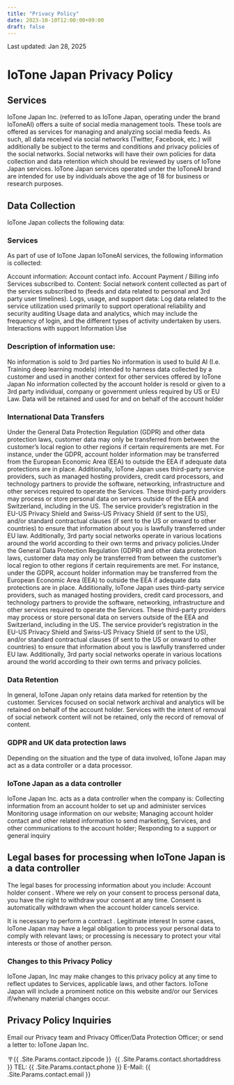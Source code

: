 ```yaml
---
title: "Privacy Policy"
date: 2023-10-10T12:00:00+09:00
draft: false
---
```



Last updated: Jan 28, 2025

# IoTone Japan Privacy Policy

## Services

IoTone Japan Inc. (referred to as IoTone Japan, operating under the brand IoToneAI) offers a suite of social media management tools. These tools are offered as services for managing and analyzing social media feeds. As such, all data received via social networks (Twitter, Facebook, etc.) will additionally be subject to the terms and conditions and privacy policies of the social networks. Social networks will have their own policies for data collection and data retention which should be reviewed by users of IoTone Japan services.
IoTone Japan services operated under the IoToneAI brand are intended for use by individuals above the age of 18 for business or research purposes.


## Data Collection

IoTone Japan collects the following data:


### Services

As part of use of IoTone Japan IoToneAI services, the following information is collected:


Account information:
Account contact info.
Account Payment / Billing info
Services subscribed to.
Content:
Social network content collected as part of the services subscribed to (feeds and data related to personal and 3rd party user timelines).
Logs, usage, and support data:
Log data related to the service utilization used primarily to support operational reliability and security auditing
Usage data and analytics, which may include the frequency of login, and the different types of activity undertaken by users.
Interactions with support
Information Use

### Description of information use:

No information is sold to 3rd parties
No information is used to build AI (I.e. Training deep learning models) intended to harness data collected by a customer and used in another context for other services offered by IoTone Japan
No information collected by the account holder is resold or given to a 3rd party individual, company or government unless required by US or EU Law.
Data will be retained and used for and on behalf of the account holder

### International Data Transfers

Under the General Data Protection Regulation (GDPR) and other data protection laws, customer data may only be transferred from between the customer’s local region to other regions if certain requirements are met. For instance, under the GDPR, account holder information may be transferred from the European Economic Area (EEA) to outside the EEA if adequate data protections are in place. Additionally, IoTone Japan uses third-party service providers, such as managed hosting providers, credit card processors, and technology partners to provide the software, networking, infrastructure and other services required to operate the Services. These third-party providers may process or store personal data on servers outside of the EEA and Switzerland, including in the US. The service provider’s registration in the EU-US Privacy Shield and Swiss-US Privacy Shield (if sent to the US), and/or standard contractual clauses (if sent to the US or onward to other countries) to ensure that information about you is lawfully transferred under EU law. Additionally, 3rd party social networks operate in various locations around the world according to their own terms and privacy policies.Under the General Data Protection Regulation (GDPR) and other data protection laws, customer data may only be transferred from between the customer’s local region to other regions if certain requirements are met. For instance, under the GDPR, account holder information may be transferred from the European Economic Area (EEA) to outside the EEA if adequate data protections are in place. Additionally, IoTone Japan uses third-party service providers, such as managed hosting providers, credit card processors, and technology partners to provide the software, networking, infrastructure and other services required to operate the Services. These third-party providers may process or store personal data on servers outside of the EEA and Switzerland, including in the US. The service provider’s registration in the EU-US Privacy Shield and Swiss-US Privacy Shield (if sent to the US), and/or standard contractual clauses (if sent to the US or onward to other countries) to ensure that information about you is lawfully transferred under EU law. Additionally, 3rd party social networks operate in various locations around the world according to their own terms and privacy policies.


### Data Retention

In general, IoTone Japan only retains data marked for retention by the customer. Services focused on social network archival and analytics will be retained on behalf of the account holder. Services with the intent of removal of social network content will not be retained, only the record of removal of content.


### GDPR and UK data protection laws

Depending on the situation and the type of data involved, IoTone Japan may act as a data controller or a data processor.


### IoTone Japan as a data controller

IoTone Japan Inc. acts as a data controller when the company is:
Collecting information from an account holder to set up and administer services
Monitoring usage information on our website;
Managing account holder contact and other related information to send marketing, Services, and other communications to the account holder;
Responding to a support or general inquiry

## Legal bases for processing when IoTone Japan is a data controller

The legal bases for processing information about you include:
Account holder consent . Where we rely on your consent to process personal data, you have the right to withdraw your consent at any time. Consent is automatically withdrawn when the account holder cancels service.

It is necessary to perform a contract .
Legitimate interest
In some cases, IoTone Japan may have a legal obligation to process your personal data to comply with relevant laws; or processing is necessary to protect your vital interests or those of another person.

### Changes to this Privacy Policy

IoTone Japan, Inc may make changes to this privacy policy at any time to reflect updates to Services, applicable laws, and other factors. IoTone Japan will include a prominent notice on this website and/or our Services if/whenany material changes occur.


## Privacy Policy Inquiries

Email our Privacy team and Privacy Officer/Data Protection Officer; or send a letter to: IoTone Japan Inc. 

〒{{ .Site.Params.contact.zipcode }}&nbsp;&nbsp;{{ .Site.Params.contact.shortaddress }}
TEL: {{ .Site.Params.contact.phone }}
E-Mail: {{ .Site.Params.contact.email }}